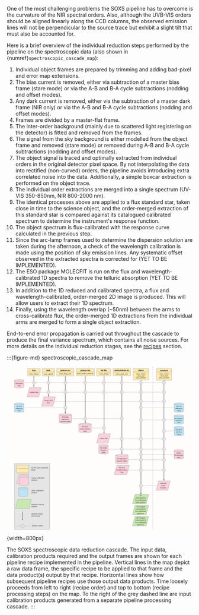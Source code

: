 One of the most challenging problems the SOXS pipeline has to overcome is the curvature of the NIR spectral orders. Also, although the UVB-VIS orders should be aligned linearly along the CCD columns, the observed emission lines will not be perpendicular to the source trace but exhibit a slight tilt that must also be accounted for.

Here is a brief overview of the individual reduction steps performed by the pipeline on the spectroscopic data (also shown in 
{numref}`spectroscopic_cascade_map`):

1. Individual object frames are prepared by trimming and adding bad-pixel and error map extensions.
2. The bias current is removed, either via subtraction of a master bias frame (stare mode) or via the A-B and B-A cycle subtractions (nodding and offset modes).
3. Any dark current is removed, either via the subtraction of a master dark frame (NIR only) or via the A-B and B-A cycle subtractions (nodding and offset modes).
4. Frames are divided by a master-flat frame.
5. The inter-order background (mainly due to scattered light registering on the detector) is fitted and removed from the frames.
6. The signal from the sky background is either modelled from the object frame and removed (stare mode) or removed during A-B and B-A cycle subtractions (nodding and offset modes).
7. The object signal is traced and optimally extracted from individual orders in the original detector pixel space. By not interpolating the data into rectified (non-curved) orders, the pipeline avoids introducing extra correlated noise into the data. Additionally, a simple boxcar extraction is performed on the object trace.
8. The individual order extractions are merged into a single spectrum (UV-VIS 350-850nm, NIR 800-2000 nm).
9. The identical processes above are applied to a flux standard star, taken close in time to the science object, and the order-merged extraction of this standard star is compared against its catalogued calibrated spectrum to determine the instrument's response function.
10. The object spectrum is flux-calibrated with the response curve calculated in the previous step.
11. Since the arc-lamp frames used to determine the dispersion solution are taken during the afternoon, a check of the wavelength calibration is made using the position of sky emission lines. Any systematic offset observed in the extracted spectra is corrected for (YET TO BE IMPLEMENTED).
12. The ESO package MOLECFIT is run on the flux and wavelength-calibrated 1D spectra to remove the telluric absorption (YET TO BE IMPLEMENTED).
13. In addition to the 1D reduced and calibrated spectra, a flux and wavelength-calibrated, order-merged 2D image is produced. This will allow users to extract their 1D spectrum.
14. Finally, using the wavelength overlap (\~50nm) between the arms to cross-calibrate flux, the order-merged 1D extractions from the individual arms are merged to form a single object extraction.

End-to-end error propagation is carried out throughout the cascade to produce the final variance spectrum, which contains all noise sources. For more details on the individual reduction stages, see the [recipes](#recipes-section) section.

:::{figure-md} spectroscopic_cascade_map

![image-20240906114727315](../../_images/image-20240906114727315.png){width=800px}

The SOXS spectroscopic data reduction cascade. The input data, calibration products required and the output frames are shown for each pipeline recipe implemented in the pipeline. Vertical lines in the map depict a raw data frame, the specific recipe to be applied to that frame and the data product(s) output by that recipe. Horizontal lines show how subsequent pipeline recipes use those output data products. Time loosely proceeds from left to right (recipe order) and top to bottom (recipe processing steps) on the map. To the right of the grey dashed line are input calibration products generated from a separate pipeline processing cascade. 
:::

